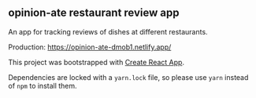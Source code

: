 ## opinion-ate restaurant review app

An app for tracking reviews of dishes at different restaurants.

Production: <https://opinion-ate-dmob1.netlify.app/>

This project was bootstrapped with
[Create React App](https://github.com/facebook/create-react-app).

Dependencies are locked with a `yarn.lock` file, so please use `yarn` instead
of `npm` to install them.
